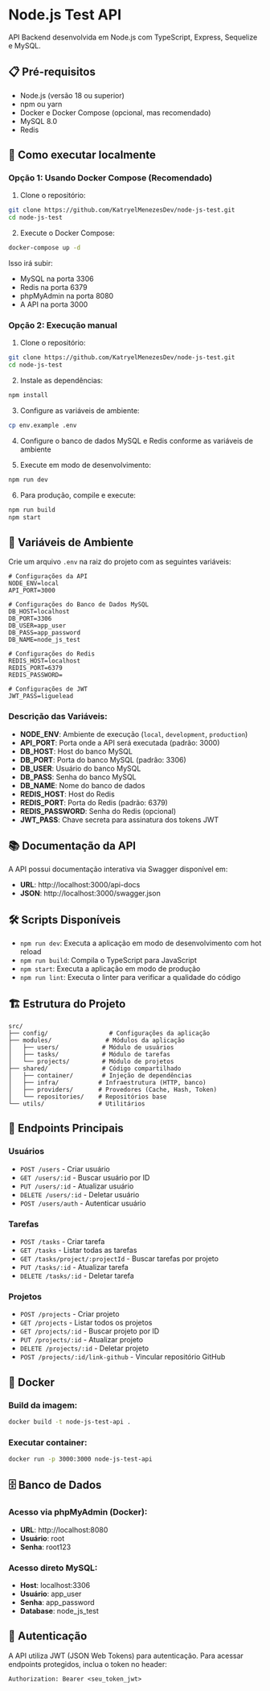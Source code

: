 # Node.js Test API

API Backend desenvolvida em Node.js com TypeScript, Express, Sequelize e MySQL.

## 📋 Pré-requisitos

- Node.js (versão 18 ou superior)
- npm ou yarn
- Docker e Docker Compose (opcional, mas recomendado)
- MySQL 8.0
- Redis

## 🚀 Como executar localmente

### Opção 1: Usando Docker Compose (Recomendado)

1. Clone o repositório:
```bash
git clone https://github.com/KatryelMenezesDev/node-js-test.git
cd node-js-test
```

2. Execute o Docker Compose:
```bash
docker-compose up -d
```

Isso irá subir:
- MySQL na porta 3306
- Redis na porta 6379
- phpMyAdmin na porta 8080
- A API na porta 3000

### Opção 2: Execução manual

1. Clone o repositório:
```bash
git clone https://github.com/KatryelMenezesDev/node-js-test.git
cd node-js-test
```

2. Instale as dependências:
```bash
npm install
```

3. Configure as variáveis de ambiente:
```bash
cp env.example .env
```

4. Configure o banco de dados MySQL e Redis conforme as variáveis de ambiente

5. Execute em modo de desenvolvimento:
```bash
npm run dev
```

6. Para produção, compile e execute:
```bash
npm run build
npm start
```

## 🔧 Variáveis de Ambiente

Crie um arquivo `.env` na raiz do projeto com as seguintes variáveis:

```env
# Configurações da API
NODE_ENV=local
API_PORT=3000

# Configurações do Banco de Dados MySQL
DB_HOST=localhost
DB_PORT=3306
DB_USER=app_user
DB_PASS=app_password
DB_NAME=node_js_test

# Configurações do Redis
REDIS_HOST=localhost
REDIS_PORT=6379
REDIS_PASSWORD=

# Configurações de JWT
JWT_PASS=liguelead
```

### Descrição das Variáveis:

- **NODE_ENV**: Ambiente de execução (`local`, `development`, `production`)
- **API_PORT**: Porta onde a API será executada (padrão: 3000)
- **DB_HOST**: Host do banco MySQL
- **DB_PORT**: Porta do banco MySQL (padrão: 3306)
- **DB_USER**: Usuário do banco MySQL
- **DB_PASS**: Senha do banco MySQL
- **DB_NAME**: Nome do banco de dados
- **REDIS_HOST**: Host do Redis
- **REDIS_PORT**: Porta do Redis (padrão: 6379)
- **REDIS_PASSWORD**: Senha do Redis (opcional)
- **JWT_PASS**: Chave secreta para assinatura dos tokens JWT

## 📚 Documentação da API

A API possui documentação interativa via Swagger disponível em:
- **URL**: http://localhost:3000/api-docs
- **JSON**: http://localhost:3000/swagger.json

## 🛠️ Scripts Disponíveis

- `npm run dev`: Executa a aplicação em modo de desenvolvimento com hot reload
- `npm run build`: Compila o TypeScript para JavaScript
- `npm start`: Executa a aplicação em modo de produção
- `npm run lint`: Executa o linter para verificar a qualidade do código

## 🏗️ Estrutura do Projeto

```
src/
├── config/                 # Configurações da aplicação
├── modules/               # Módulos da aplicação
│   ├── users/            # Módulo de usuários
│   ├── tasks/            # Módulo de tarefas
│   └── projects/         # Módulo de projetos
├── shared/               # Código compartilhado
│   ├── container/        # Injeção de dependências
│   ├── infra/           # Infraestrutura (HTTP, banco)
│   ├── providers/       # Provedores (Cache, Hash, Token)
│   └── repositories/    # Repositórios base
└── utils/               # Utilitários
```

## 🔌 Endpoints Principais

### Usuários
- `POST /users` - Criar usuário
- `GET /users/:id` - Buscar usuário por ID
- `PUT /users/:id` - Atualizar usuário
- `DELETE /users/:id` - Deletar usuário
- `POST /users/auth` - Autenticar usuário

### Tarefas
- `POST /tasks` - Criar tarefa
- `GET /tasks` - Listar todas as tarefas
- `GET /tasks/project/:projectId` - Buscar tarefas por projeto
- `PUT /tasks/:id` - Atualizar tarefa
- `DELETE /tasks/:id` - Deletar tarefa

### Projetos
- `POST /projects` - Criar projeto
- `GET /projects` - Listar todos os projetos
- `GET /projects/:id` - Buscar projeto por ID
- `PUT /projects/:id` - Atualizar projeto
- `DELETE /projects/:id` - Deletar projeto
- `POST /projects/:id/link-github` - Vincular repositório GitHub

## 🐳 Docker

### Build da imagem:
```bash
docker build -t node-js-test-api .
```

### Executar container:
```bash
docker run -p 3000:3000 node-js-test-api
```

## 🗄️ Banco de Dados

### Acesso via phpMyAdmin (Docker):
- **URL**: http://localhost:8080
- **Usuário**: root
- **Senha**: root123

### Acesso direto MySQL:
- **Host**: localhost:3306
- **Usuário**: app_user
- **Senha**: app_password
- **Database**: node_js_test

## 🔐 Autenticação

A API utiliza JWT (JSON Web Tokens) para autenticação. Para acessar endpoints protegidos, inclua o token no header:

```
Authorization: Bearer <seu_token_jwt>
```